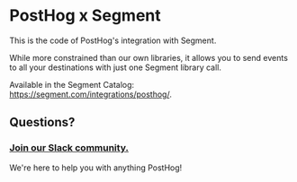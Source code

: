 # PostHog x Segment

This is the code of PostHog's integration with Segment.

While more constrained than our own libraries, it allows you to send events to all your destinations with just one Segment library call.

Available in the Segment Catalog: https://segment.com/integrations/posthog/.

## Questions?

### [Join our Slack community.](https://join.slack.com/t/posthogusers/shared_invite/enQtOTY0MzU5NjAwMDY3LTc2MWQ0OTZlNjhkODk3ZDI3NDVjMDE1YjgxY2I4ZjI4MzJhZmVmNjJkN2NmMGJmMzc2N2U3Yjc3ZjI5NGFlZDQ)

We're here to help you with anything PostHog!
